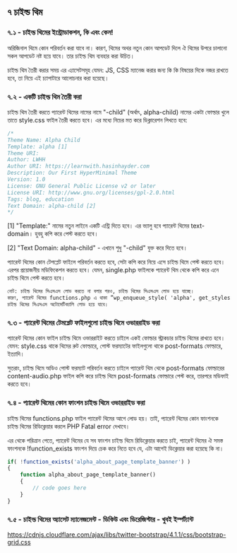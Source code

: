 ## ৭ চাইল্ড থিম

### ৭.১ - চাইল্ড থিমের ইন্ট্রোডাকশন, কি এবং কেন!

অরিজিনাল থিমে কোন পরিবর্তন করা যাবে না। কারণ, থিমের অথর নতুন কোন আপডেট দিলে ঐ থিমের উপরে চালানো সকল আপডেট নষ্ট হয়ে যাবে। তার চাইল্ড থিম ব্যবহার করা উচিত।

চাইল্ড থিম তৈরী করার সময় এর এ্যাসেটসমূহ যেমন: JS, CSS ম্যানেজ করার জন্য কি কি বিষয়ের দিকে নজর রাখতে হবে, তা নিয়ে এই চ্যাপাটারে আলোচনার করা হয়েছে।

### ৭.২ - একটি চাইল্ড থিম তৈরী করা

চাইল্ড থিম তৈরী করতে প্যারেন্ট থিমের নামের নামে "-child" (অর্থাৎ, alpha-child) নামের একটা ফোল্ডার খুলে তাতে style.css ফাইল তৈরী করতে হবে। এর মধ্যে নিচের মত করে ডিক্লারেশন লিখতে হবে:

```php
/*
Theme Name: Alpha Child
Template: alpha [1]
Theme URI:
Author: LWHH
Author URI: https://learnwith.hasinhayder.com
Description: Our First HyperMinimal Theme
Version: 1.0
License: GNU General Public License v2 or later
License URI: http://www.gnu.org/licenses/gpl-2.0.html
Tags: blog, education
Text Domain: alpha-child [2]
*/
```

[1] "Template:" নামের নতুন লাইনে একটি এন্ট্রি দিতে হবে। এর ভ্যালু হবে প্যারেন্ট থিমের text-domain। হুবহু কপি করে পেস্ট করতে হবে।

[2] "Text Domain: alpha-child" - এখানে শুধু "-child" যুক্ত করে দিতে হবে।

প্যারেন্ট থিমের কোন টেপপ্লেট ফাইলে পরিবর্তন করতে হবে, সেটা কপি করে নিয়ে এসে চাইল্ড থিমে পেস্ট করতে হবে। এরপর প্রয়োজনীয় মডিফিকেশন করতে হবে। যেমন, single.php ফাইলকে প্যারেন্ট থিম থেকে কপি করে এনে চাইল্ড থিমে পেস্ট করতে হবে।

```html
নোট: চাইল্ড থিমের সিএসএস লোড করতে না বলার পরও, চাইল্ড থিমের সিএসএস লোড হয়ে যাচ্ছে।
কারণ, প্যারেন্ট থিমের functions.php এ থাকা ”wp_enqueue_style( 'alpha', get_stylesheet_uri(), null, VERSION );” কারণে,
চাইল্ড থিমের সিএসএস অটোমেটিক্যালি লোড হয়ে যাবে।
```

### ৭.৩ - প্যারেন্ট থিমের টেমপ্লেট ফাইলগুলো চাইল্ড থিমে ওভাররাইড করা

প্যারেন্ট থিমের কোন ফাইল চাইল্ড থিমে ওভাররাইট করতে চাইলে একই ফোল্ডার স্ট্রাকচার চাইল্ড থিমের রাখতে হবে। যেমন: style.css থাকে থিমের রুট ফোল্ডারে, পোস্ট ফরম্যাটের ফাইলগুলো থাকে post-formats ফোল্ডারে, ইত্যাদি।

সুতরাং, চাইল্ড থিমে অডিও পোস্ট ফরম্যাট পরিবর্তন করতে চাইলে প্যারেন্ট থিম থেকে post-formats ফোল্ডারের content-audio.php ফাইল কপি করে চাইল্ড থিমে post-formats ফোল্ডারে পেস্ট করে, তারপরে মডিফাই করতে হবে।

### ৭.৪ - প্যারেন্ট থিমের কোন ফাংশন চাইল্ড থিমে ওভাররাইড করা

চাইল্ড থিমের functions.php ফাইল প্যারেন্ট থিমের আগে লোড হয়। তাই, প্যারেন্ট থিমের কোন ফাংশনকে চাইল্ড থিমের রিডিক্লেয়ার করলে PHP Fatal error দেখাবে।

এর থেকে পরিত্রান পেতে, প্যারেন্ট থিমের যে সব ফাংশন চাইল্ড থিমে রিডিক্লেয়ার করতে চাই, প্যারেন্ট থিমের ঐ সমস্ত ফাংশনকে !function_exists ফাংশন দিয়ে চেক করে নিতে হবে যে, এটা আগেই ডিক্লেয়ার করা হয়েছে কি না।

```php
if( !function_exists('alpha_about_page_template_banner') )
{
	function alpha_about_page_template_banner()
	{
		// code goes here
	}
}
```

### ৭.৫ - চাইল্ড থিমের অ্যাসেট ম্যানেজমেন্ট - ডিকিউ এবং ডিরেজিস্টার - খুবই ইম্পর্ট্যান্ট

https://cdnjs.cloudflare.com/ajax/libs/twitter-bootstrap/4.1.1/css/bootstrap-grid.css
